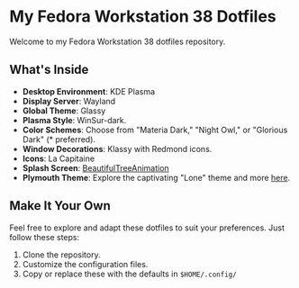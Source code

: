 # My Fedora Workstation 38 Dotfiles

Welcome to my Fedora Workstation 38 dotfiles repository.

## What's Inside

- **Desktop Environment**: KDE Plasma
- **Display Server**: Wayland
- **Global Theme**: Glassy
- **Plasma Style**: WinSur-dark.
- **Color Schemes**: Choose from "Materia Dark," "Night Owl," or "Glorious Dark" (\* preferred).
- **Window Decorations**: Klassy with Redmond icons.
- **Icons**: La Capitaine
- **Splash Screen**: [BeautifulTreeAnimation](https://store.kde.org/p/1433200)
- **Plymouth Theme**: Explore the captivating "Lone" theme and more [here](https://github.com/adi1090x/plymouth-themes).

## Make It Your Own

Feel free to explore and adapt these dotfiles to suit your preferences. Just follow these steps:

1. Clone the repository.
2. Customize the configuration files.
3. Copy or replace these with the defaults in ```$HOME/.config/```
